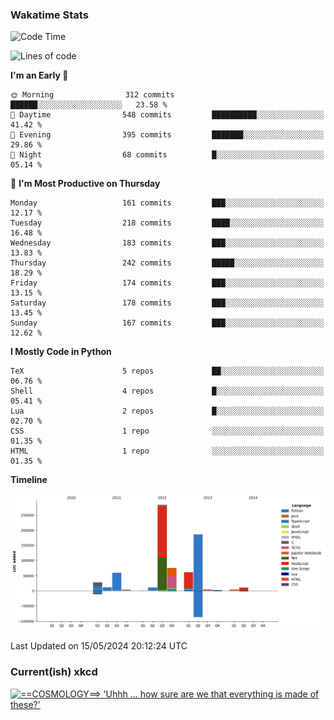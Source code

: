 ### Wakatime Stats
<!--START_SECTION:waka-->
![Code Time](http://img.shields.io/badge/Code%20Time-2%2C521%20hrs%201%20min-blue)

![Lines of code](https://img.shields.io/badge/From%20Hello%20World%20I%27ve%20Written-738.5%20thousand%20lines%20of%20code-blue)

**I'm an Early 🐤** 

```text
🌞 Morning                312 commits         ██████░░░░░░░░░░░░░░░░░░░   23.58 % 
🌆 Daytime                548 commits         ██████████░░░░░░░░░░░░░░░   41.42 % 
🌃 Evening                395 commits         ███████░░░░░░░░░░░░░░░░░░   29.86 % 
🌙 Night                  68 commits          █░░░░░░░░░░░░░░░░░░░░░░░░   05.14 % 
```
📅 **I'm Most Productive on Thursday** 

```text
Monday                   161 commits         ███░░░░░░░░░░░░░░░░░░░░░░   12.17 % 
Tuesday                  218 commits         ████░░░░░░░░░░░░░░░░░░░░░   16.48 % 
Wednesday                183 commits         ███░░░░░░░░░░░░░░░░░░░░░░   13.83 % 
Thursday                 242 commits         █████░░░░░░░░░░░░░░░░░░░░   18.29 % 
Friday                   174 commits         ███░░░░░░░░░░░░░░░░░░░░░░   13.15 % 
Saturday                 178 commits         ███░░░░░░░░░░░░░░░░░░░░░░   13.45 % 
Sunday                   167 commits         ███░░░░░░░░░░░░░░░░░░░░░░   12.62 % 
```


**I Mostly Code in Python** 

```text
TeX                      5 repos             ██░░░░░░░░░░░░░░░░░░░░░░░   06.76 % 
Shell                    4 repos             █░░░░░░░░░░░░░░░░░░░░░░░░   05.41 % 
Lua                      2 repos             █░░░░░░░░░░░░░░░░░░░░░░░░   02.70 % 
CSS                      1 repo              ░░░░░░░░░░░░░░░░░░░░░░░░░   01.35 % 
HTML                     1 repo              ░░░░░░░░░░░░░░░░░░░░░░░░░   01.35 % 
```



**Timeline**

![Lines of Code chart](https://raw.githubusercontent.com/joshuajeschek/joshuajeschek/main/assets/bar_graph.png)


 Last Updated on 15/05/2024 20:12:24 UTC
<!--END_SECTION:waka-->

### Current(ish) xkcd
<a id="xkcd-a" title="==COSMOLOGY==> 'Uhhh ... how sure are we that everything is made of these?'" href="https://www.xkcd.com" target="_blank">
        <img align="center" id="xkcd-img" src="https://imgs.xkcd.com/comics/elementary_physics_paths.png" alt="==COSMOLOGY==> 'Uhhh ... how sure are we that everything is made of these?'" height=300 />
</a>
